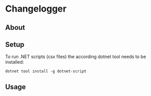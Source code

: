 # Changelogger

## About

## Setup

To run .NET scripts (csx files) the according dotnet tool needs to be installed:

`dotnet tool install -g dotnet-script`

## Usage
